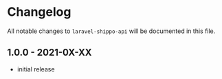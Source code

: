 # Changelog

All notable changes to `laravel-shippo-api` will be documented in this file.

## 1.0.0 - 2021-0X-XX

- initial release

